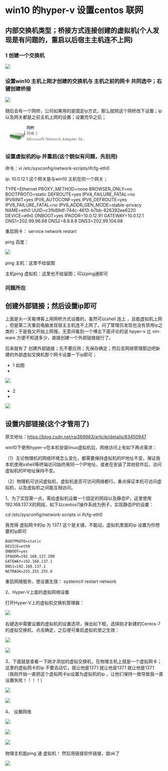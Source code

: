 # win10 的hyper-v 设置centos 联网

## 内部交换机类型；桥接方式连接创建的虚拟机(个人发现是有问题的，重启以后宿主主机连不上网)


### 1 创建一个交换机

![](assets/001/01/03-1629709441564.png)

### 设置win10 主机上刚才创建的交换机与 主机之前的网卡 共同选中；右键创建桥接

![](assets/001/01/03-1629709533532.png)

随后会有一个网桥，公司如果用的是固定ip方式，那么就把这个网桥改下设置；ip以及网关都是之前主机上网的设置；设置完毕之后；


![](image/03-win10_hyper-v设置虚拟机/1629709546805.png)



### 设置虚拟机的ip 并重启(这个貌似有问题，先别用)

命令：vi /etc/sysconfig/network-scripts/ifcfg-eth0


ip: 10.0.12.1 这个网关是与win10 主机在同一个网关；

TYPE=Ethernet
PROXY_METHOD=none
BROWSER_ONLY=no
BOOTPROTO=static
DEFROUTE=yes
IPV4_FAILURE_FATAL=no
IPV6INIT=yes
IPV6_AUTOCONF=yes
IPV6_DEFROUTE=yes
IPV6_FAILURE_FATAL=no
IPV6_ADDR_GEN_MODE=stable-privacy
NAME=eth0
UUID=c3fb69df-744c-4613-b7bb-826392ee6220
DEVICE=eth0
ONBOOT=yes
IPADDR=10.0.12.91
GATEWAY=10.0.12.1
DNS1=202.99.96.68
DNS2=8.8.8.8
DNS3=202.99.104.68

重启网卡：
service network restart


ping 百度：


![](assets/001/01/03-1629709779438.png)

ping 主机：这里不给留图

主机ping 虚拟机：这里也不给留图；可以ping通即可

### 问题所在

## 创建外部链接；然后设置ip即可

上面是头一天看博客上用网桥方式设置的，虽然可以shell 连上 ，且能虚拟机上网 ，但是第二天重启电脑发现宿主主机连不上网了。问了管理员发现也没有禁用ip之类的；于是我又开始上网搜。无意间看到一个博主下面评论的说 hpyer-v 比 vm-ware 方便不知道多少，直接创建一个外部链接就行了。

后来就有了 创建外部链接；先不要应用；先保存确定；然后去网络管理那边吧新建的外部虚拟交换机那个网卡设置一下ip即可；

* 1 如图
* 
![](assets/001/01/03-1629769328052.png)

* 2
* 
![](assets/001/01/03-1629769436067.png)



## 设置内部链接(这个才管用了)

原文地址：https://blog.csdn.net/rai369963/article/details/83450947


win10下使用hyper-v在本机安装linux虚拟机后，网络访问上有如下两点需求：

（1）无论物理机的网络环境怎么变化，都需要保持虚拟机的IP地址不变，保证我本机使用xshell等终端访问始终用同一个IP地址，或者在安装了其他软件后，访问虚拟机的IP地址保持不变。

（2）物理机可访问虚拟机，虚拟机是否可访问网络都行。重点保证本机可访问虚拟机，以及虚拟机之间能互相访问。

1、为了实现第一点，需给虚拟机设置一个固定的网段以及静态IP，这里使用192.168.137.X的网段，如下以centos7操作系统为例子，实现静态IP的设置：

cd /etc/sysconfig/network-scripts
vi ifcfg-eth0


我觉得 虚拟网卡的ip 为 137.1 这个是关键。不能动，虚拟机里面的ip 设置为你想要的ip即可

```
BOOTPROTO=static
DEVICE=eth0
ONBOOT=yes
IPADDR=192.168.137.200
GATEWAY=192.168.137.1
DNS1=192.168.137.1
NETMASK=255.255.255.0
```

重启网络服务，使设置生效：
systemctl restart network

2、Hyper-V上面的虚拟网络设置

打开Hyper-V上的虚拟机交换机管理器：

![](assets/001/01/03-1629873386538.png)


右键选中需要设置的虚拟机的设置选项，弹出如下框，选择刚才新建的Centos-7的虚拟交换机，点击确定，之后便可重启虚拟机使之生效：

![](assets/001/01/03-1629873431249.png)


![](assets/001/01/03-1629873460601.png)


3、下面就是查看一下刚才添加的虚拟交换机，在物理主机上就是一个虚拟网卡；这里的虚拟网卡的ip 不要去动它，就让他是137.1 就让他是137.1  就让他是137.1 （我刚开始一直把这个虚拟网卡ip设置为虚拟机的ip ，让他们保持一致导致我一直设置失败！！！！）


![](assets/001/01/03-1629873563558.png)

![](assets/001/01/03-1629873618777.png)

4、 设置网络


![](assets/001/01/03-1629873639463.png)

![](assets/001/01/03-1629873654465.png)

![](assets/001/01/03-1629873749627.png)

物理主机能ping 通 虚拟机！ 然后用链接软件链接，就ok了

![](assets/001/01/03-1629873811207.png)